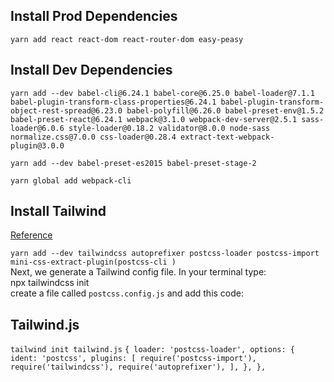 ## Install Prod Dependencies

`yarn add react react-dom react-router-dom easy-peasy`

## Install Dev Dependencies

`yarn add --dev babel-cli@6.24.1 babel-core@6.25.0 babel-loader@7.1.1 babel-plugin-transform-class-properties@6.24.1 babel-plugin-transform-object-rest-spread@6.23.0 babel-polyfill@6.26.0 babel-preset-env@1.5.2 babel-preset-react@6.24.1 webpack@3.1.0 webpack-dev-server@2.5.1 sass-loader@6.0.6 style-loader@0.18.2 validator@8.0.0 node-sass normalize.css@7.0.0 css-loader@0.28.4 extract-text-webpack-plugin@3.0.0`

`yarn add --dev babel-preset-es2015 babel-preset-stage-2`

`yarn global add webpack-cli`

## Install Tailwind

[Reference](https://blog.logrocket.com/webpack-from-scratch-for-tailwind-css-with-react/)

`yarn add --dev tailwindcss autoprefixer postcss-loader postcss-import mini-css-extract-plugin(postcss-cli )` <br>
Next, we generate a Tailwind config file. In your terminal type: <br>
npx tailwindcss init <br>
create a file called `postcss.config.js` and add this code:

## Tailwind.js

`tailwind init tailwind.js`
`{ loader: 'postcss-loader', options: { ident: 'postcss', plugins: [ require('postcss-import'), require('tailwindcss'), require('autoprefixer'), ], }, },`
